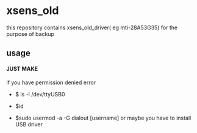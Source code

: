 xsens_old
======================
this repository contains xsens_old_driver( eg mti-28A53G35) for the purpose of backup

usage
-------------------------------
#### JUST MAKE

if you have permission denied error

* $ ls -l /dev/ttyUSB0

* $id

* $sudo usermod -a -G dialout [username]
or maybe you have to install USB driver
